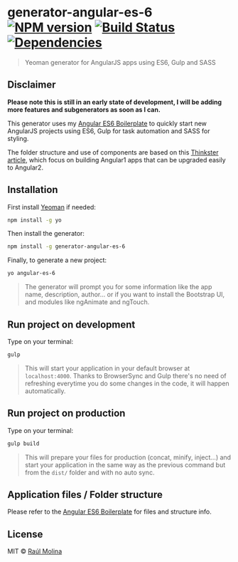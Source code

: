# generator-angular-es-6 [![NPM version][npm-image]][npm-url] [![Build Status][travis-image]][travis-url] [![Dependencies][daviddm-image]][daviddm-url]
> Yeoman generator for AngularJS apps using ES6, Gulp and SASS

## Disclaimer

**Please note this is still in an early state of development, I will be adding more features and subgenerators as soon as I can.**

This generator uses my [Angular ES6 Boilerplate](https://github.com/Raulios/angular-es6-boilerplate) to quickly start new AngularJS projects using ES6, Gulp for task automation and SASS for styling.

The folder structure and use of components are based on this [Thinkster article](https://thinkster.io/angularjs-es6-tutorial), which focus on building Angular1 apps that can be upgraded easily to Angular2.

## Installation

First install [Yeoman](http://yeoman.io) if needed:

```bash
npm install -g yo
```

Then install the generator:

```bash
npm install -g generator-angular-es-6
```

Finally, to generate a new project:

```bash
yo angular-es-6
```
> The generator will prompt you for some information like the app name, description, author... or if you want to install the Bootstrap UI, and modules like ngAnimate and ngTouch.

## Run project on development

Type on your terminal:

```bash
gulp
```

> This will start your application in your default browser at `localhost:4000`. Thanks to BrowserSync and Gulp there's no need of refreshing everytime you do some changes in the code, it will happen automatically.

## Run project on production

Type on your terminal:

```bash
gulp build
```

> This will prepare your files for production (concat, minify, inject...) and start your application in the same way as the previous command but from the `dist/` folder and with no auto sync.

## Application files / Folder structure

Please refer to the [Angular ES6 Boilerplate](https://github.com/Raulios/angular-es6-boilerplate) for files and structure info.

## License

MIT © [Raúl Molina](https://github.com/Raulios)


[npm-image]: https://badge.fury.io/js/generator-angular-es-6.svg
[npm-url]: https://npmjs.org/package/generator-angular-es-6
[travis-image]: https://travis-ci.org/Raulios/angular-es6-generator.svg?branch=master
[travis-url]: https://travis-ci.org/Raulios/angular-es6-generator
[daviddm-image]: https://david-dm.org/Raulios/angular-es6-generator.svg?theme=shields.io
[daviddm-url]: https://david-dm.org/Raulios/angular-es6-generator
